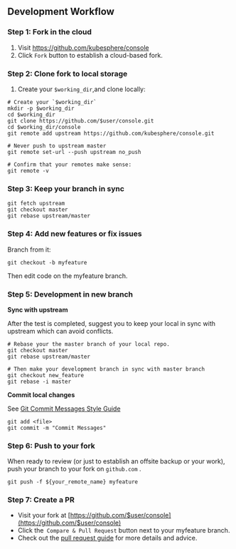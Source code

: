 ## Development Workflow

### Step 1: Fork in the cloud

1. Visit https://github.com/kubesphere/console
2. Click `Fork` button to establish a cloud-based fork.

### Step 2: Clone fork to local storage

1. Create your `$working_dir`,and clone locally:

```shell
# Create your `$working_dir`
mkdir -p $working_dir
cd $working_dir
git clone https://github.com/$user/console.git
cd $working_dir/console
git remote add upstream https://github.com/kubesphere/console.git

# Never push to upstream master
git remote set-url --push upstream no_push

# Confirm that your remotes make sense:
git remote -v
```

### Step 3: Keep your branch in sync

```shell
git fetch upstream
git checkout master
git rebase upstream/master
```

### Step 4: Add new features or fix issues

Branch from it:

```shell
git checkout -b myfeature
```

Then edit code on the myfeature branch.

### Step 5: Development in new branch

**Sync with upstream**

After the test is completed, suggest you to keep your local in sync with upstream which can avoid conflicts.

```shell
# Rebase your the master branch of your local repo.
git checkout master
git rebase upstream/master

# Then make your development branch in sync with master branch
git checkout new_feature
git rebase -i master
```
**Commit local changes**

See [Git Commit Messages Style Guide](../CONTRIBUTING.md#git-commit-messages)

```shell
git add <file>
git commit -m "Commit Messages"
```

### Step 6: Push to your fork

When ready to review (or just to establish an offsite backup or your work), push your branch to your fork on `github.com` .

```shell
git push -f ${your_remote_name} myfeature
```

### Step 7: Create a PR

- Visit your fork at [https://github.com/$user/console](https://github.com/$user/console)
- Click the` Compare & Pull Request` button next to your myfeature branch.
- Check out the [pull request guide](./CONTRIBUTING.md#pull-requests) for more details and advice.
